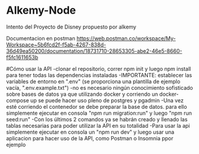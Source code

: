 # Alkemy-Node
Intento del Proyecto de Disney propuesto por alkemy

Documentacion en postman https://web.postman.co/workspace/My-Workspace~5b6fcd2f-f5ab-4267-838d-36d49ea50200/documentation/18731710-28653305-abe2-46e5-8660-f5fc1611653b

#Cómo usar la API
-clonar el repositorio, correr npm init y luego npm install para tener todas las dependencias instaladas
-IMPORTANTE: establecer las variables de entorno en ".env" (se proporciona una plantilla de ejemplo vacía, ".env.example.txt")
-no es necesario ningún conocimiento sofisticado sobre bases de datos ya que utilizando docker y corriendo un docker-compose up se puede hacer uso pleno de postgres y pgadmin
-Una vez esté corriendo el contenedor se debe preparar la base de datos. para ello simplemente ejecutar en consola "npm run migration:run" y luego "npm run seed:run"
-Con los últimos 2 comandos ya se habrán creado y llenado las tablas necesarias para poder utilizar la API en su totalidad
-Para usar la api simplemente  ejecutar en consola un "npm run dev" y luego usar una aplicacion para hacer uso de la API, como Postman o Insomnia ppor ejemplo

